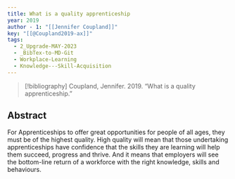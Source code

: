 ```yaml
---
title: What is a quality apprenticeship
year: 2019
author - 1: "[[Jennifer Coupland]]"
key: "[[@Coupland2019-ax]]"
tags:
  - 2_Upgrade-MAY-2023
  - _BibTex-to-MD-Git
  - Workplace-Learning
  - Knowledge---Skill-Acquisition
---
```


> [!bibliography]
> Coupland, Jennifer. 2019. “What is a quality apprenticeship.” 

## Abstract
For Apprenticeships to offer great opportunities for people of all ages, they must be of the highest quality. High quality will mean that those undertaking apprenticeships have confidence that the skills they are learning will help them succeed, progress and thrive. And it means that employers will see the bottom-line return of a workforce with the right knowledge, skills and behaviours.